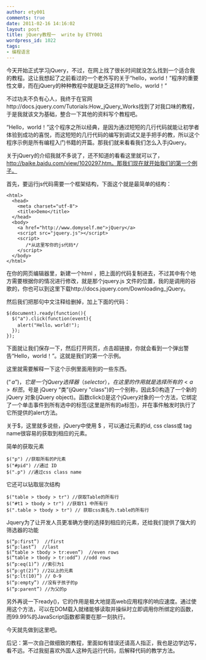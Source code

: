 ```yaml
---
author: ety001
comments: true
date: 2011-02-16 14:16:02
layout: post
title: jQuery教程一  write by ETY001
wordpress_id: 1022
tags:
- 编程语言
---
```


今天开始正式学习jQuery，不过，在网上找了很长时间就没怎么找到一个适合我的教程。这让我想起了之前看过的一个老外写的关于“hello，world！”程序的重要性文章，而在jQuery的种种教程中就是缺乏这样的“hello，world！”

不过功夫不负有心人，我终于在官网http://docs.jquery.com/Tutorials:How_jQuery_Works找到了对我口味的教程，于是我就该文为基础，整合一下其他的资料写个教程吧。

“Hello，world！”这个程序之所以经典，是因为通过短短的几行代码就能让初学者体验到成功的喜悦，而这短短的几行代码的编写到调试又是手把手的教，所以这个程序示例是所有编程入门书籍的开篇。那我们就来看看我们怎么入手jQuery。

关于jQuery的介绍我就不多说了，还不知道的看看这里就可以了，http://baike.baidu.com/view/1020297.htm。那我们现在就开始我们的第一个例子。

首先，要运行js代码需要一个框架结构，下面这个就是最简单的结构：

```
<html>
  <head>
    <meta charset="utf-8">
    <title>Demo</title>
  </head>
  <body>
    <a href="http://www.domyself.me">jQuery</a>
    <script src="jquery.js"></script>
    <script>
       /*从这里写你的js代码*/
    </script>
  </body>
</html>
```

在你的网页编辑器里，新建一个html ，把上面的代码复制进去，不过其中有个地方需要根据你的情况进行修改，就是那个jquery.js 文件的位置，我的是调用的谷歌的，你也可以到这里下载http://docs.jquery.com/Downloading_jQuery。

然后我们把那句中文注释给删掉，加上下面的代码：

```
$(document).ready(function(){
  $("a").click(function(event){
    alert("Hello，world!");
  });
});
```

下面就让我们保存一下，然后打开网页，点击超链接，你就会看到一个弹出警告“Hello，world！”。这就是我们的第一个示例。

这里就需要解释一下这个示例里面用到的一些东西。

$(“a”)，它是一个jQuery选择器（selector），在这里的作用就是选择所有的<a>标签。$号是 jQuery “类”(jQuery "class")的一个别称，因此$()构造了一个新的jQuery 对象(jQuery object)。函数click()是这个jQuery对象的一个方法，它绑定了一个单击事件到所有选中的标签(这里是所有的a标签)，并在事件触发时执行了它所提供的alert方法。

关于$，这里就多说些，jQuery中使用 $ ，可以通过元素的id, css class或 tag name很容易的获取到相应的元素。

简单的获取元素

```
$("p") //获取所有的P元素
$("#pid") //通过 ID
$(".p") //通过css class name
```

它还可以钻取层次结构

```
$("table > tbody > tr") //获取Table的所有行
$("#t1 > tbody > tr") //获取t1 中所有行
$(".table > tbody > tr") // 获取css类名为.table的所有行
```

Jquery为了让开发人员更准确方便的选择到相应的元素，还给我们提供了强大的筛选器的功能

```
$(“p:first”)  //first
$(“p:last”)  //last
$(“table > tbody > tr:even”)  //even rows
$(“table > tbody > tr:odd”) //odd rows
$(“p:eq(1)”) //索引为1
$(“p:gt(2)”) //2以上的元素
$("p:lt(10)”) // 0-9
$(“p:empty”) //没有子孩子的p
$(“p:parent”) //为父的p
```

另外再说一下ready()，它的作用是极大地提高web应用程序的响应速度。通过使用这个方法，可以在DOM载入就绪能够读取并操纵时立即调用你所绑定的函数，而99.99%的JavaScript函数都需要在那一刻执行。

今天就先做到这里吧。

后记：第一次自己做细致的教程，里面如有错误还请高人指正，我也是边学边写，看不远。不过我挺喜欢外国人这种先运行代码，后解释代码的教学方法。

